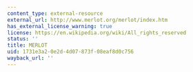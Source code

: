 ```yaml
---
content_type: external-resource
external_url: http://www.merlot.org/merlot/index.htm
has_external_license_warning: true
license: https://en.wikipedia.org/wiki/All_rights_reserved
status: ''
title: MERLOT
uid: 1731e3a2-0e2d-4d07-873f-08eaf8d0c756
wayback_url: ''
---
```

